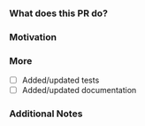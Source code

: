 <!--
PLEASE READ THIS MESSAGE.

Documentation fixes or enhancements:
- for Traefik v2: use branch v2.11
- for Traefik v3: use branch v3.0

Bug fixes:
- for Traefik v2: use branch v2.11
- for Traefik v3: use branch v3.0

Enhancements:
- for Traefik v2: we only accept bug fixes
- for Traefik v3: use branch master

HOW TO WRITE A GOOD PULL REQUEST? https://doc.traefik.io/traefik/contributing/submitting-pull-requests/

-->

### What does this PR do?

<!-- A brief description of the change being made with this pull request. -->


### Motivation

<!-- What inspired you to submit this pull request? -->


### More

- [ ] Added/updated tests
- [ ] Added/updated documentation

### Additional Notes

<!-- Anything else we should know when reviewing? -->
